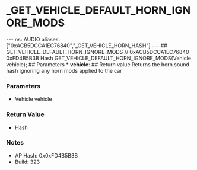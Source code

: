 # _GET_VEHICLE_DEFAULT_HORN_IGNORE_MODS

--- ns: AUDIO aliases: ["0xACB5DCCA1EC76840","_GET_VEHICLE_HORN_HASH"] --- ## GET_VEHICLE_DEFAULT_HORN_IGNORE_MODS  // 0xACB5DCCA1EC76840 0xFD4B5B3B Hash GET_VEHICLE_DEFAULT_HORN_IGNORE_MODS(Vehicle vehicle);  ## Parameters * **vehicle**:  ## Return value Returns the horn sound hash ignoring any horn mods applied to the car

### Parameters
* Vehicle vehicle

### Return Value
* Hash

### Notes
* AP Hash: 0x0xFD4B5B3B
* Build: 323

